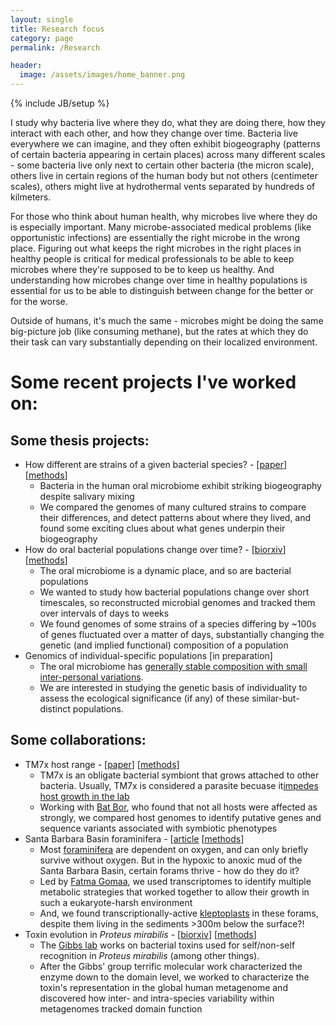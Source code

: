 ```yaml
---
layout: single
title: Research focus
category: page
permalink: /Research

header:
  image: /assets/images/home_banner.png
---
```

{% include JB/setup %}

I study why bacteria live where they do, what they are doing there, how they interact with each other, and how they change over time. Bacteria live everywhere we can imagine, and they often exhibit biogeography (patterns of certain bacteria appearing in certain places) across many different scales - some bacteria live only next to certain other bacteria (the micron scale), others live in certain regions of the human body but not others (centimeter scales), others might live at hydrothermal vents separated by hundreds of kilmeters.

For those who think about human health, why microbes live where they do is especially important. Many microbe-associated medical problems (like opportunistic infections) are essentially the right microbe in the wrong place. Figuring out what keeps the right microbes in the right places in healthy people is critical for medical professionals to be able to keep microbes where they're supposed to be to keep us healthy. And understanding how microbes change over time in healthy populations is essential for us to be able to distinguish between change for the better or for the worse. 

Outside of humans, it's much the same - microbes might be doing the same big-picture job (like consuming methane), but the rates at which they do their task can vary substantially depending on their localized environment. 


# Some recent projects I've worked on:

## Some thesis projects:
* How different are strains of a given bacterial species? - [[paper](https://genomebiology.biomedcentral.com/articles/10.1186/s13059-020-02200-2)]  [[methods](/projects/oral_metapan)]
  * Bacteria in the human oral microbiome exhibit striking biogeography despite salivary mixing
  * We compared the genomes of many cultured strains to compare their differences, and 
  detect patterns about where they lived, and found some exciting clues about what genes 
  underpin their biogeography
* How do oral bacterial populations change over time? - [[biorxiv](https://www.biorxiv.org/content/10.1101/2021.05.14.444208v1)]  [[methods](/projects/diversity_dynamics)]
  * The oral microbiome is a dynamic place, and so are bacterial populations
  * We wanted to study how bacterial populations change over short timescales, so reconstructed microbial genomes and tracked them over  intervals of days to weeks
  * We found genomes of some strains of a species differing by  ~100s of genes fluctuated over a matter of days, substantially changing the genetic (and implied functional) composition of a population
* Genomics of individual-specific populations [in preparation]
  * The oral microbiome has [generally stable composition with small inter-personal variations](https://www.frontiersin.org/articles/10.3389/fmicb.2016.00564/full).
  * We are interested in studying the genetic basis of individuality to assess the ecological significance (if any) of these similar-but-distinct populations.
 	
## Some collaborations:
* TM7x host range - [[paper](https://www.nature.com/articles/s41396-020-00736-6)] [[methods](/projects/Act23_phylo)]
  * TM7x is an obligate bacterial symbiont that grows attached to other bacteria. Usually, TM7x is considered a parasite becuase it[impedes host growth in the lab](https://www.pnas.org/content/115/48/12277#F2)
  * Working with [Bat Bor](https://www.forsyth.org/scientists/batbileg-bor/), who found that not all hosts were affected as strongly, we compared host genomes to identify putative genes and sequence variants associated with symbiotic phenotypes
* Santa Barbara Basin foraminifera - [[article](https://www.science.org/doi/10.1126/sciadv.abf1586)  [[methods](/projects/SBB_forams)]
  * Most [foraminifera](https://en.wikipedia.org/wiki/Foraminifera) are dependent on oxygen, and can only briefly survive without oxygen. But in the hypoxic to anoxic mud of the Santa Barbara Basin, certain forams thrive - how do they do it?
  * Led by [Fatma Gomaa](https://cavanaughlab.oeb.harvard.edu/people/fatma-gomaa), we used transcriptomes to identify multiple metabolic strategies that worked together to allow their growth in such a eukaryote-harsh environment
  * And, we found transcriptionally-active [kleptoplasts](https://en.wikipedia.org/wiki/Kleptoplasty) in these forams, despite them living in the sediments >300m below the surface?!
* Toxin evolution in *Proteus mirabilis* - [[biorxiv](https://www.biorxiv.org/content/10.1101/2020.02.20.956912v1.full)]  [[methods](/projects/idrD_narrative)]
  * The [Gibbs lab](https://www.gibbslab.org/home) works on bacterial toxins used for self/non-self recognition in *Proteus mirabilis* (among other things). 
  * After the Gibbs' group terrific molecular work characterized the enzyme down to the domain level, we worked to characterize the toxin's representation in the global human metagenome and discovered how inter- and intra-species variability within metagenomes tracked domain function